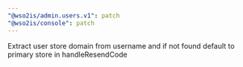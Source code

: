 ```yaml
---
"@wso2is/admin.users.v1": patch
"@wso2is/console": patch
---
```


Extract user store domain from username and if not found default to primary store in handleResendCode

